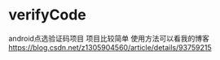 # verifyCode
android点选验证码项目
项目比较简单 使用方法可以看我的博客 https://blog.csdn.net/z1305904560/article/details/93759215
